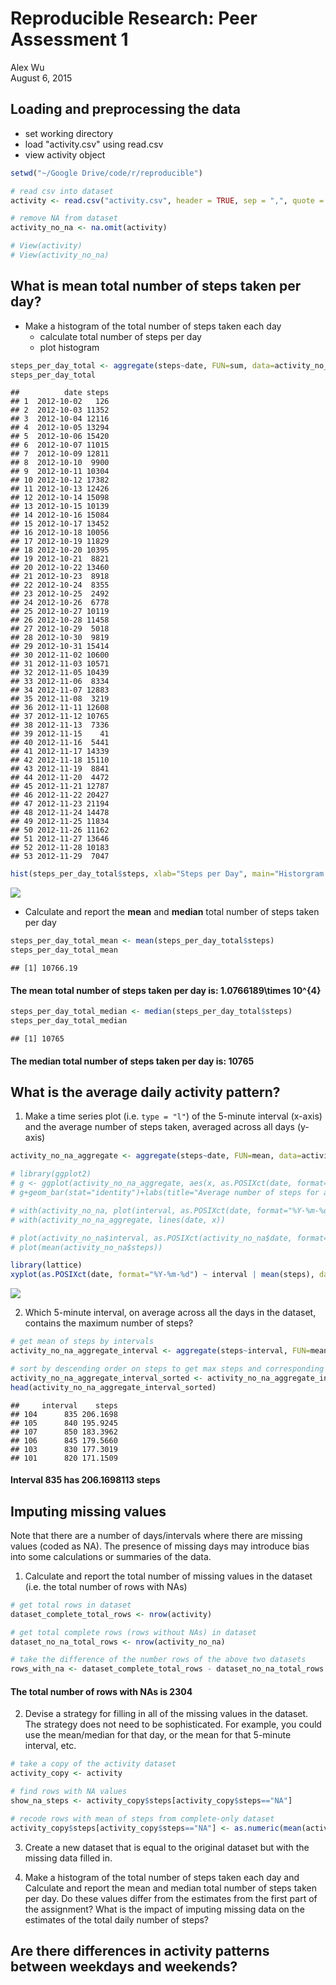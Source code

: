 # Reproducible Research: Peer Assessment 1
Alex Wu  
August 6, 2015  


## Loading and preprocessing the data

- set working directory
- load "activity.csv" using read.csv
- view activity object


```r
setwd("~/Google Drive/code/r/reproducible")

# read csv into dataset
activity <- read.csv("activity.csv", header = TRUE, sep = ",", quote = "\"", stringsAsFactors=FALSE)

# remove NA from dataset
activity_no_na <- na.omit(activity)

# View(activity)
# View(activity_no_na)
```


## What is mean total number of steps taken per day?

- Make a histogram of the total number of steps taken each day
    - calculate total number of steps per day
    - plot histogram


```r
steps_per_day_total <- aggregate(steps~date, FUN=sum, data=activity_no_na)
steps_per_day_total
```

```
##          date steps
## 1  2012-10-02   126
## 2  2012-10-03 11352
## 3  2012-10-04 12116
## 4  2012-10-05 13294
## 5  2012-10-06 15420
## 6  2012-10-07 11015
## 7  2012-10-09 12811
## 8  2012-10-10  9900
## 9  2012-10-11 10304
## 10 2012-10-12 17382
## 11 2012-10-13 12426
## 12 2012-10-14 15098
## 13 2012-10-15 10139
## 14 2012-10-16 15084
## 15 2012-10-17 13452
## 16 2012-10-18 10056
## 17 2012-10-19 11829
## 18 2012-10-20 10395
## 19 2012-10-21  8821
## 20 2012-10-22 13460
## 21 2012-10-23  8918
## 22 2012-10-24  8355
## 23 2012-10-25  2492
## 24 2012-10-26  6778
## 25 2012-10-27 10119
## 26 2012-10-28 11458
## 27 2012-10-29  5018
## 28 2012-10-30  9819
## 29 2012-10-31 15414
## 30 2012-11-02 10600
## 31 2012-11-03 10571
## 32 2012-11-05 10439
## 33 2012-11-06  8334
## 34 2012-11-07 12883
## 35 2012-11-08  3219
## 36 2012-11-11 12608
## 37 2012-11-12 10765
## 38 2012-11-13  7336
## 39 2012-11-15    41
## 40 2012-11-16  5441
## 41 2012-11-17 14339
## 42 2012-11-18 15110
## 43 2012-11-19  8841
## 44 2012-11-20  4472
## 45 2012-11-21 12787
## 46 2012-11-22 20427
## 47 2012-11-23 21194
## 48 2012-11-24 14478
## 49 2012-11-25 11834
## 50 2012-11-26 11162
## 51 2012-11-27 13646
## 52 2012-11-28 10183
## 53 2012-11-29  7047
```

```r
hist(steps_per_day_total$steps, xlab="Steps per Day", main="Historgram of Steps per Day")
```

![](./PA1_template_files/figure-html/unnamed-chunk-2-1.png) 


- Calculate and report the **mean** and **median** total number of steps taken per day





```r
steps_per_day_total_mean <- mean(steps_per_day_total$steps)
steps_per_day_total_mean
```

```
## [1] 10766.19
```

#### The mean total number of steps taken per day is: 1.0766189\times 10^{4}



```r
steps_per_day_total_median <- median(steps_per_day_total$steps)
steps_per_day_total_median
```

```
## [1] 10765
```

#### The median total number of steps taken per day is: 10765

## What is the average daily activity pattern?

1. Make a time series plot (i.e. `type = "l"`) of the 5-minute interval (x-axis) and the average number of steps taken, averaged across all days (y-axis)


```r
activity_no_na_aggregate <- aggregate(steps~date, FUN=mean, data=activity_no_na)
```


```r
# library(ggplot2) 
# g <- ggplot(activity_no_na_aggregate, aes(x, as.POSIXct(date, format="%Y-%m-%d")))
# g+geom_bar(stat="identity")+labs(title="Average number of steps for a given interval across all days", x="Interval", y="Date")
```


```r
# with(activity_no_na, plot(interval, as.POSIXct(date, format="%Y-%m-%d"), type="n", xlab= "interval", ylab="date"))
# with(activity_no_na_aggregate, lines(date, x))

# plot(activity_no_na$interval, as.POSIXct(activity_no_na$date, format="%Y-%m-%d"), type="l", xlab= "interval", ylab="date", col="green", lwd=2)
# plot(mean(activity_no_na$steps))

library(lattice)
xyplot(as.POSIXct(date, format="%Y-%m-%d") ~ interval | mean(steps), data=activity_no_na, xlab="Interval", ylab="Date")
```

![](./PA1_template_files/figure-html/unnamed-chunk-7-1.png) 

2. Which 5-minute interval, on average across all the days in the dataset, contains the maximum number of steps?


```r
# get mean of steps by intervals
activity_no_na_aggregate_interval <- aggregate(steps~interval, FUN=mean, data=activity_no_na)

# sort by descending order on steps to get max steps and corresponding interval
activity_no_na_aggregate_interval_sorted <- activity_no_na_aggregate_interval[order(-activity_no_na_aggregate_interval$steps),]
head(activity_no_na_aggregate_interval_sorted)
```

```
##     interval    steps
## 104      835 206.1698
## 105      840 195.9245
## 107      850 183.3962
## 106      845 179.5660
## 103      830 177.3019
## 101      820 171.1509
```

#### Interval 835 has 206.1698113 steps

## Imputing missing values

Note that there are a number of days/intervals where there are missing values (coded as NA). The presence of missing days may introduce bias into some calculations or summaries of the data.

1. Calculate and report the total number of missing values in the dataset (i.e. the total number of rows with NAs)


```r
# get total rows in dataset
dataset_complete_total_rows <- nrow(activity)

# get total complete rows (rows without NAs) in dataset
dataset_no_na_total_rows <- nrow(activity_no_na)

# take the difference of the number rows of the above two datasets
rows_with_na <- dataset_complete_total_rows - dataset_no_na_total_rows
```

#### The total number of rows with NAs is 2304

2. Devise a strategy for filling in all of the missing values in the dataset. The strategy does not need to be sophisticated. For example, you could use the mean/median for that day, or the mean for that 5-minute interval, etc.


```r
# take a copy of the activity dataset
activity_copy <- activity

# find rows with NA values
show_na_steps <- activity_copy$steps[activity_copy$steps=="NA"]

# recode rows with mean of steps from complete-only dataset
activity_copy$steps[activity_copy$steps=="NA"] <- as.numeric(mean(activity_no_na$steps))
```

3. Create a new dataset that is equal to the original dataset but with the missing data filled in.

4. Make a histogram of the total number of steps taken each day and Calculate and report the mean and median total number of steps taken per day. Do these values differ from the estimates from the first part of the assignment? What is the impact of imputing missing data on the estimates of the total daily number of steps?

## Are there differences in activity patterns between weekdays and weekends?
